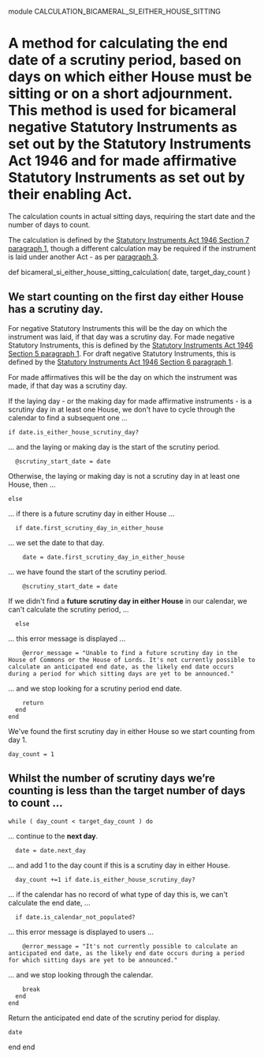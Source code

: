 module CALCULATION_BICAMERAL_SI_EITHER_HOUSE_SITTING
# A method for calculating the end date of a scrutiny period, based on days on which **either** House must be sitting or on a short adjournment. This method is used for bicameral negative Statutory Instruments as set out by the Statutory Instruments Act 1946 and for made affirmative Statutory Instruments as set out by their enabling Act.

The calculation counts in actual sitting days, requiring the start date and the number of days to count.

The calculation is defined by the [Statutory Instruments Act 1946 Section 7 paragraph 1](https://www.legislation.gov.uk/ukpga/Geo6/9-10/36/section/7#section-7-1), though a different calculation may be required if the instrument is laid under another Act - as per [paragraph 3](https://www.legislation.gov.uk/ukpga/Geo6/9-10/36/section/7#section-7-3).

  def bicameral_si_either_house_sitting_calculation( date, target_day_count )
## We start counting on the **first day either House has a scrutiny day**.

For negative Statutory Instruments this will be the day on which the instrument was laid, if that day was a scrutiny day. For made negative Statutory Instruments, this is defined by the [Statutory Instruments Act 1946 Section 5 paragraph 1](https://www.legislation.gov.uk/ukpga/Geo6/9-10/36/section/5#section-5-1). For draft negative Statutory Instruments, this is defined by the [Statutory Instruments Act 1946 Section 6 paragraph 1](https://www.legislation.gov.uk/ukpga/Geo6/9-10/36/section/6#section-6-1).

For made affirmatives this will be the day on which the instrument was made, if that day was a scrutiny day.

If the laying day - or the making day for made affirmative instruments - is a scrutiny day in at least one House, we don't have to cycle through the calendar to find a subsequent one ...

    if date.is_either_house_scrutiny_day?
... and the laying or making day is the start of the scrutiny period.

      @scrutiny_start_date = date
Otherwise, the laying or making day is not a scrutiny day in at least one House, then ...

    else
... if there is a future scrutiny day in either House ...

      if date.first_scrutiny_day_in_either_house
... we set the date to that day.

        date = date.first_scrutiny_day_in_either_house
... we have found the start of the scrutiny period.

        @scrutiny_start_date = date
If we didn't find a **future scrutiny day in either House** in our calendar, we can't calculate the scrutiny period, ...

      else
... this error message is displayed ...

        @error_message = "Unable to find a future scrutiny day in the House of Commons or the House of Lords. It's not currently possible to calculate an anticipated end date, as the likely end date occurs during a period for which sitting days are yet to be announced."
... and we stop looking for a scrutiny period end date.

        return
      end
    end
We've found the first scrutiny day in either House so we start counting from day 1.

    day_count = 1
## Whilst the number of scrutiny days we’re counting is less than the target number of days to count ...

    while ( day_count < target_day_count ) do
... continue to the **next day**.

      date = date.next_day
... and add 1 to the day count if this is a scrutiny day in either House.

      day_count +=1 if date.is_either_house_scrutiny_day?
... if the calendar has no record of what type of day this is, we can't calculate the end date, ...

      if date.is_calendar_not_populated?
... this error message is displayed to users ...

        @error_message = "It's not currently possible to calculate an anticipated end date, as the likely end date occurs during a period for which sitting days are yet to be announced."
... and we stop looking through the calendar.

        break
      end
    end
Return the anticipated end date of the scrutiny period for display.

    date
  end
end